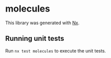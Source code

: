 # molecules

This library was generated with [Nx](https://nx.dev).

## Running unit tests

Run `nx test molecules` to execute the unit tests.

